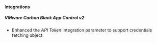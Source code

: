 #### Integrations
##### VMware Carbon Black App Control v2
- Enhanced the *API Token* integration parameter to support credentials fetching object.
